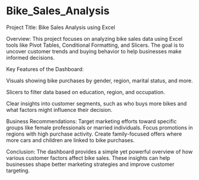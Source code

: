 # Bike_Sales_Analysis
Project Title: Bike Sales Analysis using Excel

Overview:
This project focuses on analyzing bike sales data using Excel tools like Pivot Tables, Conditional Formatting, and Slicers. The goal is to uncover customer trends and buying behavior to help businesses make informed decisions.

Key Features of the Dashboard:

Visuals showing bike purchases by gender, region, marital status, and more.

Slicers to filter data based on education, region, and occupation.

Clear insights into customer segments, such as who buys more bikes and what factors might influence their decision.

Business Recommendations:
Target marketing efforts toward specific groups like female professionals or married individuals.
Focus promotions in regions with high purchase activity.
Create family-focused offers where more cars and children are linked to bike purchases.

Conclusion:
The dashboard provides a simple yet powerful overview of how various customer factors affect bike sales. These insights can help businesses shape better marketing strategies and improve customer targeting.

